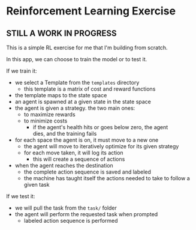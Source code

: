 # Reinforcement Learning Exercise

## STILL A WORK IN PROGRESS

This is a simple RL exercise for me that I'm building from scratch.

In this app, we can choose to train the model or to test it.

If we train it:
- we select a Template from the `templates` directory
	- this template is a matrix of cost and reward functions
- the template maps to the state space
- an agent is spawned at a given state in the state space
- the agent is given a strategy. the two main ones:
	- to maximize rewards
	- to minimize costs
		- if the agent's health hits or goes below zero, the agent \
		dies, and the training fails
- for each space the agent is on, it must move to a new one
	- the agent will move to iteratively optimize for its given strategy
	- for each move taken, it will log its action
		- this will create a sequence of actions
- when the agent reaches the destination
	- the complete action sequence is saved and labeled
	- the machine has taught itself the actions needed to take to follow a given task


If we test it:
- we will pull the task from the `task/` folder
- the agent will perform the requested task when prompted
	- labeled action sequence is performed
